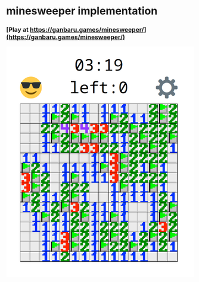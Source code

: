 # minesweeper implementation

### [Play at https://ganbaru.games/minesweeper/](https://ganbaru.games/minesweeper/)

![game screenshot](https://github.com/endemic/minesweeper/blob/68523b5791fff256a0337dc8e7c1366fad14a41a/images/screenshot.png)
